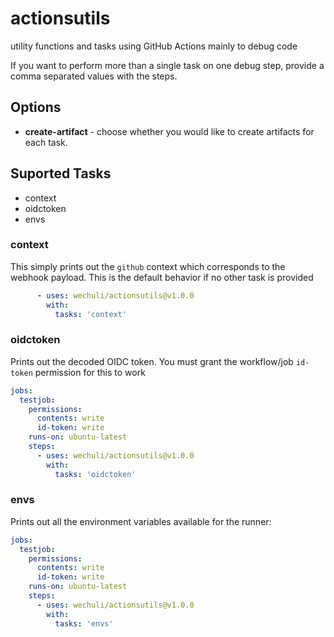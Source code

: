 # actionsutils
utility functions and tasks using GitHub Actions mainly to debug code

If you want to perform more than a single task on one debug step, provide a comma separated values with the steps.

## Options
- **create-artifact** - choose whether you would like to create artifacts for each task.

## Suported Tasks
- context
- oidctoken
- envs

### context

This simply prints out the `github` context which corresponds to the webhook payload. This is the default behavior if no other task is provided

```yml
      - uses: wechuli/actionsutils@v1.0.0
        with:
          tasks: 'context'
```
### oidctoken

Prints out the decoded OIDC token. You must grant the workflow/job `id-token` permission for this to work

```yml
jobs:
  testjob:
    permissions:
      contents: write
      id-token: write
    runs-on: ubuntu-latest
    steps:   
      - uses: wechuli/actionsutils@v1.0.0
        with:
          tasks: 'oidctoken'
```
### envs

Prints out all the environment variables available for the runner:


```yml
jobs:
  testjob:
    permissions:
      contents: write
      id-token: write
    runs-on: ubuntu-latest
    steps:   
      - uses: wechuli/actionsutils@v1.0.0
        with:
          tasks: 'envs'
```

